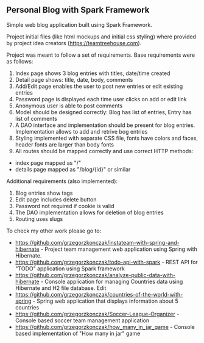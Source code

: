 ## Personal Blog with Spark Framework
Simple web blog application built using Spark Framework.

Project initial files (like html mockups and initial css styling) where provided by project idea creators (https://teamtreehouse.com).

Project was meant to follow a set of requirements.
Base requirements were as follows:

1. Index page shows 3 blog entries with titles, date/time created
2. Detail page shows: title, date, body, comments
3. Add/Edit page enables the user to post new entries or edit existing entries
4. Password page is displayed each time user clicks on add or edit link
5. Anonymous user is able to post comments
6. Model should be designed correctly: Blog has list of entries, Entry has list of comments
7. A DAO interface and implementation should be present for blog entries. Implementation allows to add and retrive bog entries
8. Styling implemented with separate CSS file, fonts have colors and faces, header fonts are larger than body fonts
9. All routes should be mapped correctly and use correct HTTP methods:
  - index page mapped as "/"
  - details page mapped as "/blog/{id}" or similar

Additional requirements (also implemented):

1. Blog entries show tags
2. Edit page includes delete button
3. Password not required if cookie is valid
4. The DAO implementation allows for deletion of blog entries
5. Routing uses slugs

To check my other work please go to:

- https://github.com/grzegorzkonczak/instateam-with-spring-and-hibernate - Project team management web application using Spring with Hibernate.
- https://github.com/grzegorzkonczak/todo-api-with-spark - REST API for "TODO" application using Spark framework
- https://github.com/grzegorzkonczak/analyze-public-data-with-hibernate - Console application for managing Countries data using Hibernate and H2 file database. Edit
- https://github.com/grzegorzkonczak/countries-of-the-world-with-spring - Spring web application that displays information about 5 countries
- https://github.com/grzegorzkonczak/Soccer-League-Organizer - Console based soccer team management application
- https://github.com/grzegorzkonczak/how_many_in_jar_game - Console based implementation of "How many in jar" game
